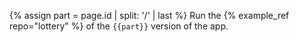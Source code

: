 {% assign part = page.id | split: '/' | last %}
Run the {% example_ref repo="lottery" %} of the `{{part}}` version of the app.
